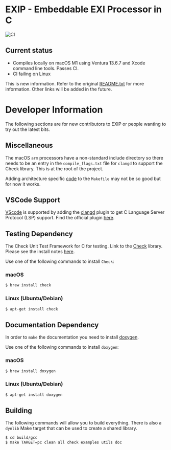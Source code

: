 # EXIP - Embeddable EXI Processor in C

![CI](https://github.com/ekrich/exip/workflows/CI/badge.svg)

## Current status

* Compiles locally on macOS M1 using Ventura 13.6.7 and Xcode command line tools. Passes CI.
* CI failing on Linux

This is new information. Refer to the original
[README.txt](README.txt) for more information. Other links will be added in the future.

# Developer Information

The following sections are for new contributors to EXIP or people wanting to try out the latest bits.

## Miscellaneous

The macOS `arm` processors have a non-standard include directory so there needs to be an entry in the `compile_flags.txt` file for `clangd` to support the Check library. This is at the root of the project.

Adding architecture specific [code](https://stackoverflow.com/questions/714100/os-detecting-makefile) to the `Makefile` may not be so good but for now it works.

## VSCode Support

[VScode](https://code.visualstudio.com/) is supported by adding the [clangd](https://clangd.llvm.org/) plugin to get C Language Server Protocol (LSP) support. Find the official plugin [here](https://marketplace.visualstudio.com/items?itemName=llvm-vs-code-extensions.vscode-clangd).


## Testing Dependency

The Check Unit Test Framework for C for testing. Link to the [Check](https://libcheck.github.io/check/) library. Please see the install notes [here](https://libcheck.github.io/check/web/install.html).

Use one of the following commands to install `Check`:

### macOS

```sh
$ brew install check
```

### Linux (Ubuntu/Debian)

```sh
$ apt-get install check
```

## Documentation Dependency

In order to `make` the documentation you need to install [doxygen](https://www.doxygen.nl/).

Use one of the following commands to install `doxygen`:

### macOS

```sh
$ brew install doxygen
```

### Linux (Ubuntu/Debian)

```sh
$ apt-get install doxygen
```

## Building

The following commands will allow you to build everything. There is also a `dynlib` Make target that can be used to create a shared library.

```sh
$ cd build/gcc
$ make TARGET=pc clean all check examples utils doc
```
